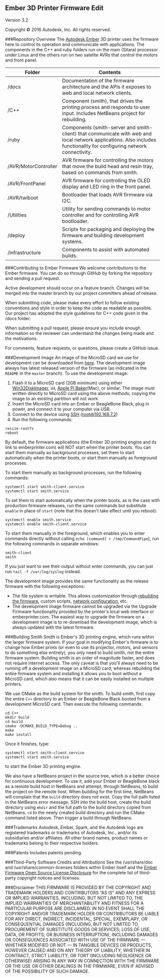 ## Ember 3D Printer Firmware Edit
Version 3.2

Copyright © 2016 Autodesk, Inc. All rights reserved.

###Repository Overview
The [Autodesk Ember](https://ember.autodesk.com/) 3D printer uses the firmware here to control its operation and communicate with applications.  The components in the C++ and ruby folders run on the main (Sitara) processor under Linux and the others run on two satelite AVRs that control the motors and front panel.

Folder  | Contents
------------- | -------------
/docs  | Documentation of the firmware architecture and the APIs it exposes to web and local network clients.
/C++ | Component (smith), that drives the printing process and responds to user input.  Includes NetBeans project for rebuilding.
/ruby | Components (smith-server and smith-client) that communicate with web and local network applications.  Also includes functionality for configuring network connectivity.
/AVR/MotorController | AVR firmware for controlling the motors that move the build head and resin tray, based on commands from smith.
/AVR/FrontPanel | AVR firmware for controlling the OLED display and LED ring in the front panel.
/AVR/twiboot | Bootloader that loads AVR firmware via I2C.
/Utilities | Utility for sending commands to motor controller and for controlling AVR bootloader.
/deploy | Scripts for packaging and deploying the firmware and building development systems.
/infrastructure | Components to assist with automated builds.

###Contributing to Ember Firmware
We welcome contributions to the Ember firmware.  You can do so through GitHub by forking the repository and sending a pull request.

Active development should occur on a feature branch. Changes will be merged into the master branch by our project committers ahead of release.

When submitting code, please make every effort to follow existing conventions and style in order to keep the code as readable as possible. Our project has adopted the style guidelines for C++ code given in the /docs folder.

When submitting a pull request, please ensure you include enough information so the reviewer can understand the changes being made and the motivations.

For comments, feature requests, or questions, please create a GitHub issue.


###Development Image
An image of the MicroSD card we use for development can be downloaded from [here](http://printer-firmware.s3-website-us-east-1.amazonaws.com/development_image). The development image always has latest released version of the firmware (as indicated in the ```README``` in the ```master``` branch). To use the development image:
1. Flash it to a MicroSD card (2GB minimum) using either [Win32DiskImager](http://sourceforge.net/projects/win32diskimager/), ```dd```, [Apple Pi Baker](http://www.tweaking4all.com/?wpfb_dl=94)(Mac), or similar. The image must written directly to MicroSD card using the above methods; copying the image to an existing partition will not work.
2. Insert the MicroSD card into an Ember or BeagleBone Black, plug in power, and connect it to your computer via USB.
3. Connect to the device using [SSH](https://support.ember.autodesk.com/hc/en-us/articles/218519168-SSH-Into-Ember) (root@192.168.7.2)
4. Run the following commands:

```
resize-rootfs
reboot
```

By default, the firmware applications (the Ember 3D printing engine and its link to emberprinter.com) will NOT start when the printer boots. You can start them manually as background processes, set them to start automatically when the printer boots, or start them manually as foreground processes.

To start them manually as background processes, run the following commands:

```
systemctl start smith-client.service
systemctl start smith.service
```

To set them to start automatically when the printer boots, as is the case with production firmware releases, run the same commands but substitute `enable` in place of `start` (note that this doesn't take effect until you reboot):

```
systemctl enable smith.service
systemctl enable smith-client.service
```

To start them manually in the foreground, which enables you to enter commands directly without calling `echo [command] > /tmp/CommandPipe`), run the following commands in separate windows:

```
smith-client
smith
```
If you just want to see their output without enter commands, you can just run `tail -f /var/log/syslog` instead.

The development image provides the same functionality as the release firmware with the following exceptions:
- The file system is writable. This allows customization through [rebuilding the firmware](https://github.com/spark3dp/ember-firmware/#building-smith), custom scripts, [network configuration](https://support.ember.autodesk.com/hc/en-us/articles/227350528-Give-Ember-a-Static-IP-Address-for-a-Wired-Network), etc.
- The development image firmware cannot be upgraded via the Upgrade Firmware functionality provided by the printer's local web interface or emberprinter.com. The easiest way to upgrade the firmware on a development image is to re-download the development image, which is always updated with the latest firmware.

###Building Smith
Smith is Ember's 3D printing engine, which runs within the larger firmware system. If your goal in modifying Ember's firmware is to change how Ember prints (or even to use its projector, motors, and sensors to do something else entirely), you only need to build smith, not the entire firmware system. Building smith is an order of magnitude faster, and does not require internet access. The only caveat is that you'll always need to be running off a development image on a MicroSD card, whereas rebuilding the entire firmware system and installing it allows you to boot without a MicroSD card, which also means that it can be easily installed on multiple printers.

We use CMake as the build system for the smith. To build smith, first copy the entire ```C++``` directory to an Ember or BeagleBone Black booted from a development MicroSD card. Then execute the following commands:

```
cd C++
mkdir build
cd build
cmake -DCMAKE_BUILD_TYPE=Debug ..
make
make install
```

Once it finishes, type:
```
systemctl start smith-client.service
systemctl start smith.service
```
to start the Ember 3D printing engine.

We also have a NetBeans project in the source tree, which is a better choice for continuous development. To use it, add your Ember or BeagleBone black as a remote build host in NetBeans and attempt, through NetBeans, to build the project on the remote host. When building for the first time, NetBeans will complain that the ```build``` directory does not exist. Copy the full path listed in the NetBeans error message, SSH into the build host, create the build directory using ```mkdir``` and the full path to the build directory copied from NetBeans. ```cd``` to the newly created build directory and run the CMake command listed above. Then trigger a build through NetBeans.

###Trademarks
Autodesk, Ember, Spark, and the Autodesk logo are registered trademarks or trademarks of Autodesk, Inc., and/or its subsidiaries and/or affiliates.
All other brand names, product names or trademarks belong to their respective holders.

###Patents
Includes patents pending.

###Third-Party Software Credits and Attributions
See the /usr/share/doc and /usr/share/common-licenses folders within Ember itself
and the [Ember Firmware Open Source License Disclosure](https://s3.amazonaws.com/printer-firmware/OpenSourceLicenseDisclosure.pdf) for the complete list of third-party copyright notices and licenses.

###Disclaimer
THIS FIRMWARE IS PROVIDED BY THE COPYRIGHT AND TRADEMARK HOLDERS AND CONTRIBUTORS “AS IS” AND ANY EXPRESS OR IMPLIED WARRANTIES, INCLUDING, BUT NOT LIMITED TO, THE IMPLIED WARRANTIES OF MERCHANTABILITY AND FITNESS FOR A PARTICULAR PURPOSE ARE DISCLAIMED.  IN NO EVENT SHALL THE COPYRIGHT AND/OR TRADEMARK HOLDER OR CONTRIBUTORS BE LIABLE FOR ANY DIRECT, INDIRECT, INCIDENTAL, SPECIAL, EXEMPLARY, OR CONSEQUENTIAL DAMAGES (INCLUDING, BUT NOT LIMITED TO, PROCUREMENT OF SUBSTITUTE GOODS OR SERVICES; LOSS OF USE, DATA, OR PROFITS; OR BUSINESS INTERRUPTION), INCLUDING DAMAGES OR CONSEQUENCES ASSOCIATED WITH USE OF THE FIRMWARE — WHETHER MODIFIED OR NOT — IN TANGIBLE DEVICES OR PRODUCTS, HOWEVER CAUSED AND ON ANY THEORY OF LIABILITY, WHETHER IN CONTRACT, STRICT LIABILITY, OR TORT (INCLUDING NEGLIGENCE OR OTHERWISE) ARISING IN ANY WAY IN CONNECTION WITH THE FIRMWARE OR THE USE OR OTHER DEALINGS IN THE FIRMWARE, EVEN IF ADVISED OF THE POSSIBILITY OF SUCH DAMAGE.
